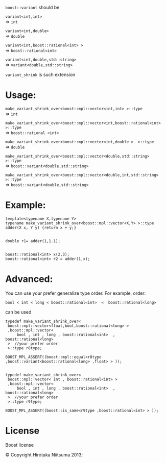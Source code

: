 `boost::variant` should be

`variant<int,int> `  
=> `int`

`variant<int,double> `  
=> `double `


`variant<int,boost::rational<int> > `  
=> `boost::rational<int> `  

`variant<int,double,std::string> `  
=> `variant<double,std::string>`

`variant_shrink` is such extension

# Usage:

`make_variant_shrink_over<boost::mpl::vector<int,int> >::type`  
=> `int` 

`make_variant_shrink_over<boost::mpl::vector<int,boost::rational<int> >::type `  
=> `boost::rational <int>`

`make_variant_shrink_over<boost::mpl::vector<int,double >  >::type `  
=> `double `

`make_variant_shrink_over<boost::mpl::vector<double,std::string> >::type `  
=> `boost::variant<double,std::string>`

`make_variant_shrink_over<boost::mpl::vector<double,int,std::string> >::type `  
=> `boost::variant<double,std::string>`


# Example:

    template<typename X,typename Y> 
    typename make_variant_shrink_over<boost::mpl::vector<X,Y> >::type 
    adder(X x, Y y) {return x + y;} 
    
    
    double r1= adder(1,1.1); 
    
    
    boost::rational<int> x(2,3); 
    boost::rational<int> r2 = adder(1,x); 



# Advanced:

You can use your prefer generalize type order.
For example, order:

    bool < int < long < boost::rational<int>  <  boost::rational<long>

can be used 

    typedef make_variant_shrink_over<
     boost::mpl::vector<float,bool,boost::rational<long> >
     ,boost::mpl::vector<
         bool , int , long , boost::rational<int>  ,  boost::rational<long>
	 >  //your prefer order
     >::type r8type;
    
    BOOST_MPL_ASSERT((boost::mpl::equal<r8type ,boost::variant<boost::rational<long> ,float> > ));


    typedef make_variant_shrink_over<
     boost::mpl::vector< int , boost::rational<int> >
     ,boost::mpl::vector<
         bool , int , long , boost::rational<int>  ,  boost::rational<long>  
	 >  //your prefer order
     >::type r9type;
    
    BOOST_MPL_ASSERT((boost::is_same<r9type ,boost::rational<int> > ));


# License

Boost license


© Copyright Hirotaka Niitsuma 2013;
